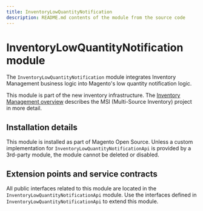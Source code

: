```yaml
---
title: InventoryLowQuantityNotification
description: README.md contents of the module from the source code
---
```


# InventoryLowQuantityNotification module

The `InventoryLowQuantityNotification` module integrates Inventory Management business logic into Magento's low quantity notification logic.

This module is part of the new inventory infrastructure. The
[Inventory Management overview](https://devdocs.magento.com/guides/v2.4/inventory/index.html)
describes the MSI (Multi-Source Inventory) project in more detail.

## Installation details

This module is installed as part of Magento Open Source. Unless a custom implementation for
`InventoryLowQuantityNotificationApi` is provided by a 3rd-party module, the module cannot be deleted or disabled.

## Extension points and service contracts

All public interfaces related to this module are located in the `InventoryLowQuantityNotificationApi` module.
Use the interfaces defined in `InventoryLowQuantityNotificationApi` to extend this module.
